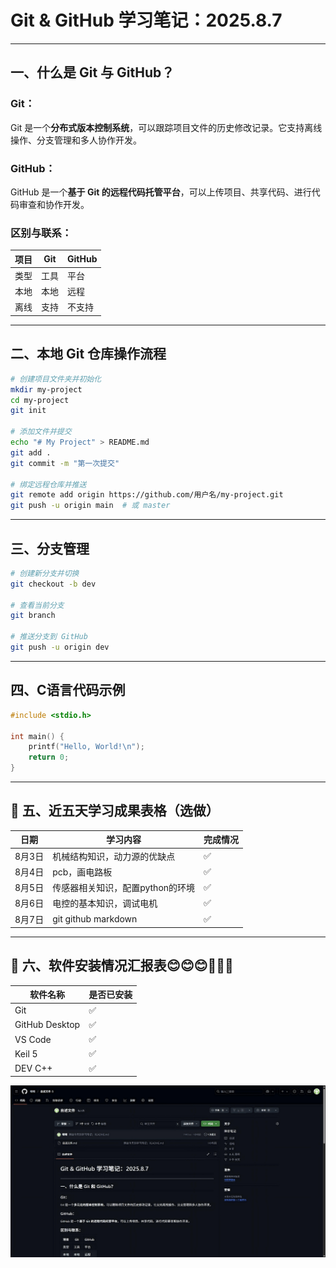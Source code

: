 
# **Git & GitHub 学习笔记：2025.8.7**

---

## 一、什么是 Git 与 GitHub？

### Git：
Git 是一个**分布式版本控制系统**，可以跟踪项目文件的历史修改记录。它支持离线操作、分支管理和多人协作开发。

### GitHub：
GitHub 是一个**基于 Git 的远程代码托管平台**，可以上传项目、共享代码、进行代码审查和协作开发。

### 区别与联系：
| 项目 | Git | GitHub |
|------|-----|--------|
| 类型 | 工具 | 平台 |
| 本地 | 本地 | 远程 |
| 离线 | 支持 | 不支持 |

---

##  二、本地 Git 仓库操作流程

```bash
# 创建项目文件夹并初始化
mkdir my-project
cd my-project
git init

# 添加文件并提交
echo "# My Project" > README.md
git add .
git commit -m "第一次提交"

# 绑定远程仓库并推送
git remote add origin https://github.com/用户名/my-project.git
git push -u origin main  # 或 master
```

---

##  三、分支管理

```bash
# 创建新分支并切换
git checkout -b dev

# 查看当前分支
git branch

# 推送分支到 GitHub
git push -u origin dev
```

---

##  四、C语言代码示例

```c
#include <stdio.h>

int main() {
    printf("Hello, World!\n");
    return 0;
}
```

---

## 📅 五、近五天学习成果表格（选做）

| 日期       | 学习内容           |  完成情况 |
|------------|--------------------|----------|
| 8月3日     | 机械结构知识，动力源的优缺点          |✅        |
| 8月4日     |   pcb，画电路板    |  ✅        |
| 8月5日     |   传感器相关知识，配置python的环境  |  ✅        |
| 8月6日     |      电控的基本知识，调试电机|  ✅        |
| 8月7日     | git github markdown |  ✅        |

---

## 🧩 六、软件安装情况汇报表😊😊😊💖💖💖

| 软件名称     | 是否已安装 | 
|--------------|------------|
| Git          |   ✅          |
| GitHub Desktop | ✅        | 
| VS Code      | ✅          | 
|Keil 5| ✅      | 
| DEV C++  | ✅          |

![截图，上传成功](WPS图片(1).png)